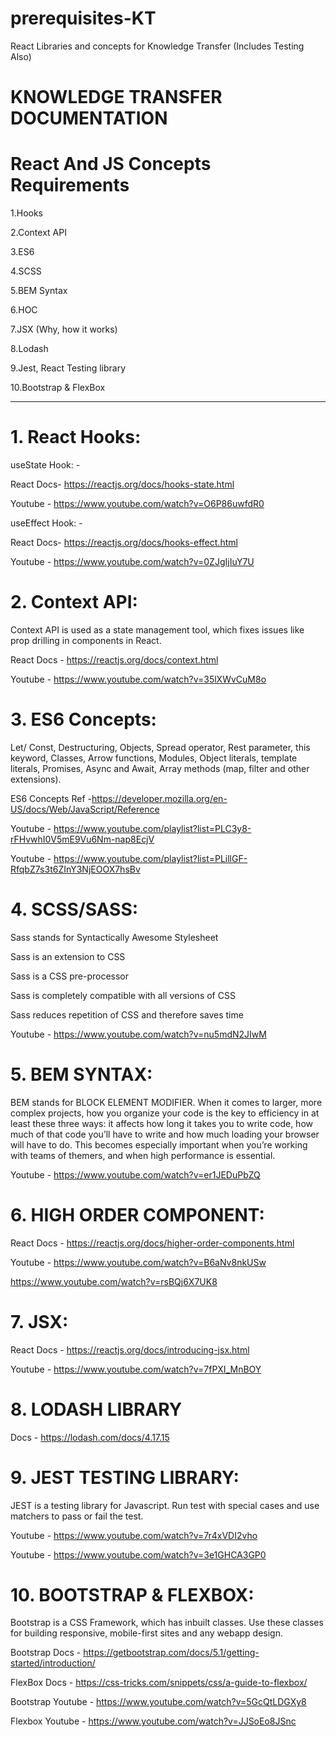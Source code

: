 # prerequisites-KT

React Libraries and concepts for Knowledge Transfer (Includes Testing Also)

# KNOWLEDGE TRANSFER DOCUMENTATION

# React And JS Concepts Requirements

1.Hooks

2.Context API

3.ES6

4.SCSS

5.BEM Syntax

6.HOC

7.JSX (Why, how it works)

8.Lodash

9.Jest, React Testing library

10.Bootstrap & FlexBox

---

# 1. React Hooks:

useState Hook: -

React Docs- https://reactjs.org/docs/hooks-state.html

Youtube - https://www.youtube.com/watch?v=O6P86uwfdR0

useEffect Hook: -

React Docs- https://reactjs.org/docs/hooks-effect.html

Youtube - https://www.youtube.com/watch?v=0ZJgIjIuY7U

# 2. Context API:

Context API is used as a state management tool, which fixes issues like prop drilling in components in React.

React Docs - https://reactjs.org/docs/context.html

Youtube - https://www.youtube.com/watch?v=35lXWvCuM8o

# 3. ES6 Concepts:

Let/ Const, Destructuring, Objects, Spread operator, Rest parameter, this keyword, Classes, Arrow functions, Modules, Object literals, template literals, Promises, Async and Await, Array methods (map, filter and other extensions).

ES6 Concepts Ref -https://developer.mozilla.org/en-US/docs/Web/JavaScript/Reference

Youtube - https://www.youtube.com/playlist?list=PLC3y8-rFHvwhI0V5mE9Vu6Nm-nap8EcjV

Youtube - https://www.youtube.com/playlist?list=PLillGF-RfqbZ7s3t6ZInY3NjEOOX7hsBv

# 4. SCSS/SASS:

Sass stands for Syntactically Awesome Stylesheet

Sass is an extension to CSS

Sass is a CSS pre-processor

Sass is completely compatible with all versions of CSS

Sass reduces repetition of CSS and therefore saves time

Youtube - https://www.youtube.com/watch?v=nu5mdN2JIwM

# 5. BEM SYNTAX:

BEM stands for BLOCK ELEMENT MODIFIER. When it comes to larger, more complex projects, how you organize your code is the key to efficiency in at least these three ways: it affects how long it takes you to write code, how much of that code you’ll have to write and how much loading your browser will have to do. This becomes especially important when you’re working with teams of themers, and when high performance is essential.

Youtube - https://www.youtube.com/watch?v=er1JEDuPbZQ

# 6. HIGH ORDER COMPONENT:

React Docs - https://reactjs.org/docs/higher-order-components.html

Youtube - https://www.youtube.com/watch?v=B6aNv8nkUSw

https://www.youtube.com/watch?v=rsBQj6X7UK8

# 7. JSX:

React Docs - https://reactjs.org/docs/introducing-jsx.html

Youtube - https://www.youtube.com/watch?v=7fPXI_MnBOY

# 8. LODASH LIBRARY

Docs - https://lodash.com/docs/4.17.15

# 9. JEST TESTING LIBRARY:

JEST is a testing library for Javascript. Run test with special cases and use matchers to pass or fail the test.

Youtube - https://www.youtube.com/watch?v=7r4xVDI2vho

Youtube - https://www.youtube.com/watch?v=3e1GHCA3GP0

# 10. BOOTSTRAP & FLEXBOX:

Bootstrap is a CSS Framework, which has inbuilt classes. Use these classes for building responsive, mobile-first sites and any webapp design.

Bootstrap Docs - https://getbootstrap.com/docs/5.1/getting-started/introduction/

FlexBox Docs - https://css-tricks.com/snippets/css/a-guide-to-flexbox/

Bootstrap Youtube - https://www.youtube.com/watch?v=5GcQtLDGXy8

Flexbox Youtube - https://www.youtube.com/watch?v=JJSoEo8JSnc
